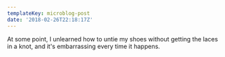 ```yaml
---
templateKey: microblog-post
date: '2018-02-26T22:18:17Z'
---
```


At some point, I unlearned how to untie my shoes without getting the laces in a knot, and it's embarrassing every time it happens.

